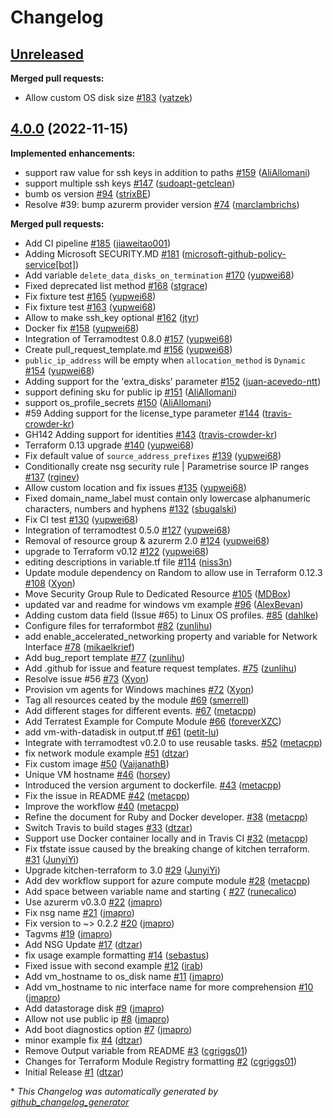 # Changelog

## [Unreleased](https://github.com/Azure/terraform-azurerm-compute/tree/HEAD)

**Merged pull requests:**

- Allow custom OS disk size [\#183](https://github.com/Azure/terraform-azurerm-compute/pull/183) ([yatzek](https://github.com/yatzek))

## [4.0.0](https://github.com/Azure/terraform-azurerm-compute/tree/4.0.0) (2022-11-15)

**Implemented enhancements:**

- support raw value for ssh keys in addition to paths [\#159](https://github.com/Azure/terraform-azurerm-compute/pull/159) ([AliAllomani](https://github.com/AliAllomani))
- support multiple ssh keys [\#147](https://github.com/Azure/terraform-azurerm-compute/pull/147) ([sudoapt-getclean](https://github.com/sudoapt-getclean))
- bumb os version [\#94](https://github.com/Azure/terraform-azurerm-compute/pull/94) ([strixBE](https://github.com/strixBE))
- Resolve \#39: bump azurerm provider version [\#74](https://github.com/Azure/terraform-azurerm-compute/pull/74) ([marclambrichs](https://github.com/marclambrichs))

**Merged pull requests:**

- Add CI pipeline [\#185](https://github.com/Azure/terraform-azurerm-compute/pull/185) ([jiaweitao001](https://github.com/jiaweitao001))
- Adding Microsoft SECURITY.MD [\#181](https://github.com/Azure/terraform-azurerm-compute/pull/181) ([microsoft-github-policy-service[bot]](https://github.com/apps/microsoft-github-policy-service))
- Add variable `delete_data_disks_on_termination` [\#170](https://github.com/Azure/terraform-azurerm-compute/pull/170) ([yupwei68](https://github.com/yupwei68))
- Fixed deprecated list method [\#168](https://github.com/Azure/terraform-azurerm-compute/pull/168) ([stgrace](https://github.com/stgrace))
- Fix fixture test [\#165](https://github.com/Azure/terraform-azurerm-compute/pull/165) ([yupwei68](https://github.com/yupwei68))
- Fix fixture test [\#163](https://github.com/Azure/terraform-azurerm-compute/pull/163) ([yupwei68](https://github.com/yupwei68))
- Allow to make ssh\_key optional [\#162](https://github.com/Azure/terraform-azurerm-compute/pull/162) ([jtyr](https://github.com/jtyr))
- Docker fix [\#158](https://github.com/Azure/terraform-azurerm-compute/pull/158) ([yupwei68](https://github.com/yupwei68))
- Integration of Terramodtest 0.8.0 [\#157](https://github.com/Azure/terraform-azurerm-compute/pull/157) ([yupwei68](https://github.com/yupwei68))
- Create pull\_request\_template.md [\#156](https://github.com/Azure/terraform-azurerm-compute/pull/156) ([yupwei68](https://github.com/yupwei68))
- `public_ip_address` will be empty when `allocation_method` is `Dynamic` [\#154](https://github.com/Azure/terraform-azurerm-compute/pull/154) ([yupwei68](https://github.com/yupwei68))
- Adding support for the 'extra\_disks' parameter [\#152](https://github.com/Azure/terraform-azurerm-compute/pull/152) ([juan-acevedo-ntt](https://github.com/juan-acevedo-ntt))
- support defining sku for public ip [\#151](https://github.com/Azure/terraform-azurerm-compute/pull/151) ([AliAllomani](https://github.com/AliAllomani))
- support os\_profile\_secrets [\#150](https://github.com/Azure/terraform-azurerm-compute/pull/150) ([AliAllomani](https://github.com/AliAllomani))
- \#59 Adding support for the license\_type parameter [\#144](https://github.com/Azure/terraform-azurerm-compute/pull/144) ([travis-crowder-kr](https://github.com/travis-crowder-kr))
- GH142 Adding support for identities [\#143](https://github.com/Azure/terraform-azurerm-compute/pull/143) ([travis-crowder-kr](https://github.com/travis-crowder-kr))
- Terraform 0.13 upgrade [\#140](https://github.com/Azure/terraform-azurerm-compute/pull/140) ([yupwei68](https://github.com/yupwei68))
- Fix default value of `source_address_prefixes` [\#139](https://github.com/Azure/terraform-azurerm-compute/pull/139) ([yupwei68](https://github.com/yupwei68))
- Conditionally create nsg security rule | Parametrise source IP ranges [\#137](https://github.com/Azure/terraform-azurerm-compute/pull/137) ([rginev](https://github.com/rginev))
- Allow custom location and fix issues [\#135](https://github.com/Azure/terraform-azurerm-compute/pull/135) ([yupwei68](https://github.com/yupwei68))
- Fixed domain\_name\_label must contain only lowercase alphanumeric characters, numbers and hyphens [\#132](https://github.com/Azure/terraform-azurerm-compute/pull/132) ([sbugalski](https://github.com/sbugalski))
- Fix CI test [\#130](https://github.com/Azure/terraform-azurerm-compute/pull/130) ([yupwei68](https://github.com/yupwei68))
- Integration of terramodtest 0.5.0 [\#127](https://github.com/Azure/terraform-azurerm-compute/pull/127) ([yupwei68](https://github.com/yupwei68))
- Removal of resource group & azurerm 2.0 [\#124](https://github.com/Azure/terraform-azurerm-compute/pull/124) ([yupwei68](https://github.com/yupwei68))
- upgrade to Terraform v0.12 [\#122](https://github.com/Azure/terraform-azurerm-compute/pull/122) ([yupwei68](https://github.com/yupwei68))
- editing descriptions in variable.tf file [\#114](https://github.com/Azure/terraform-azurerm-compute/pull/114) ([niss3n](https://github.com/niss3n))
- Update module dependency on Random to allow use in Terraform 0.12.3 [\#108](https://github.com/Azure/terraform-azurerm-compute/pull/108) ([Xyon](https://github.com/Xyon))
- Move Security Group Rule to Dedicated Resource [\#105](https://github.com/Azure/terraform-azurerm-compute/pull/105) ([MDBox](https://github.com/MDBox))
- updated var and readme for windows vm example [\#96](https://github.com/Azure/terraform-azurerm-compute/pull/96) ([AlexBevan](https://github.com/AlexBevan))
- Adding custom data field \(Issue \#65\) to Linux OS profiles. [\#85](https://github.com/Azure/terraform-azurerm-compute/pull/85) ([dahlke](https://github.com/dahlke))
- Configure files for terraformbot [\#82](https://github.com/Azure/terraform-azurerm-compute/pull/82) ([zunlihu](https://github.com/zunlihu))
- add enable\_accelerated\_networking property and variable for Network Interface [\#78](https://github.com/Azure/terraform-azurerm-compute/pull/78) ([mikaelkrief](https://github.com/mikaelkrief))
- Add bug\_report template [\#77](https://github.com/Azure/terraform-azurerm-compute/pull/77) ([zunlihu](https://github.com/zunlihu))
- Add .github for issue and feature request templates. [\#75](https://github.com/Azure/terraform-azurerm-compute/pull/75) ([zunlihu](https://github.com/zunlihu))
- Resolve issue \#56 [\#73](https://github.com/Azure/terraform-azurerm-compute/pull/73) ([Xyon](https://github.com/Xyon))
- Provision vm agents for Windows machines [\#72](https://github.com/Azure/terraform-azurerm-compute/pull/72) ([Xyon](https://github.com/Xyon))
- Tag all resources ceated by the module [\#69](https://github.com/Azure/terraform-azurerm-compute/pull/69) ([smerrell](https://github.com/smerrell))
- Add different stages for different events. [\#67](https://github.com/Azure/terraform-azurerm-compute/pull/67) ([metacpp](https://github.com/metacpp))
- Add Terratest Example for Compute Module [\#66](https://github.com/Azure/terraform-azurerm-compute/pull/66) ([foreverXZC](https://github.com/foreverXZC))
- add vm-with-datadisk in output.tf [\#61](https://github.com/Azure/terraform-azurerm-compute/pull/61) ([petit-lu](https://github.com/petit-lu))
- Integrate with terramodtest v0.2.0 to use reusable tasks. [\#52](https://github.com/Azure/terraform-azurerm-compute/pull/52) ([metacpp](https://github.com/metacpp))
- fix network module example [\#51](https://github.com/Azure/terraform-azurerm-compute/pull/51) ([dtzar](https://github.com/dtzar))
- Fix custom image [\#50](https://github.com/Azure/terraform-azurerm-compute/pull/50) ([VaijanathB](https://github.com/VaijanathB))
- Unique VM hostname  [\#46](https://github.com/Azure/terraform-azurerm-compute/pull/46) ([horsey](https://github.com/horsey))
- Introduced the version argument to dockerfile. [\#43](https://github.com/Azure/terraform-azurerm-compute/pull/43) ([metacpp](https://github.com/metacpp))
- Fix the issue in README [\#42](https://github.com/Azure/terraform-azurerm-compute/pull/42) ([metacpp](https://github.com/metacpp))
- Improve the workflow [\#40](https://github.com/Azure/terraform-azurerm-compute/pull/40) ([metacpp](https://github.com/metacpp))
- Refine the document for Ruby and Docker developer. [\#38](https://github.com/Azure/terraform-azurerm-compute/pull/38) ([metacpp](https://github.com/metacpp))
- Switch Travis to build stages [\#33](https://github.com/Azure/terraform-azurerm-compute/pull/33) ([dtzar](https://github.com/dtzar))
- Support use Docker container locally and in Travis CI [\#32](https://github.com/Azure/terraform-azurerm-compute/pull/32) ([metacpp](https://github.com/metacpp))
- Fix tfstate issue caused by the breaking change of kitchen terraform. [\#31](https://github.com/Azure/terraform-azurerm-compute/pull/31) ([JunyiYi](https://github.com/JunyiYi))
- Upgrade kitchen-terraform to 3.0 [\#29](https://github.com/Azure/terraform-azurerm-compute/pull/29) ([JunyiYi](https://github.com/JunyiYi))
- Add dev workflow support for azure compute module [\#28](https://github.com/Azure/terraform-azurerm-compute/pull/28) ([metacpp](https://github.com/metacpp))
- Add space between variable name and starting { [\#27](https://github.com/Azure/terraform-azurerm-compute/pull/27) ([runecalico](https://github.com/runecalico))
- Use azurerm v0.3.0 [\#22](https://github.com/Azure/terraform-azurerm-compute/pull/22) ([jmapro](https://github.com/jmapro))
- Fix nsg name [\#21](https://github.com/Azure/terraform-azurerm-compute/pull/21) ([jmapro](https://github.com/jmapro))
- Fix version to ~\> 0.2.2 [\#20](https://github.com/Azure/terraform-azurerm-compute/pull/20) ([jmapro](https://github.com/jmapro))
- Tagvms [\#19](https://github.com/Azure/terraform-azurerm-compute/pull/19) ([jmapro](https://github.com/jmapro))
- Add NSG Update [\#17](https://github.com/Azure/terraform-azurerm-compute/pull/17) ([dtzar](https://github.com/dtzar))
- fix usage example formatting [\#14](https://github.com/Azure/terraform-azurerm-compute/pull/14) ([sebastus](https://github.com/sebastus))
- Fixed issue with second example [\#12](https://github.com/Azure/terraform-azurerm-compute/pull/12) ([irab](https://github.com/irab))
- Add vm\_hostname to os\_disk name [\#11](https://github.com/Azure/terraform-azurerm-compute/pull/11) ([jmapro](https://github.com/jmapro))
- Add vm\_hostname to nic interface name for more comprehension [\#10](https://github.com/Azure/terraform-azurerm-compute/pull/10) ([jmapro](https://github.com/jmapro))
- Add datastorage disk [\#9](https://github.com/Azure/terraform-azurerm-compute/pull/9) ([jmapro](https://github.com/jmapro))
- Allow not use public ip [\#8](https://github.com/Azure/terraform-azurerm-compute/pull/8) ([jmapro](https://github.com/jmapro))
- Add boot diagnostics option [\#7](https://github.com/Azure/terraform-azurerm-compute/pull/7) ([jmapro](https://github.com/jmapro))
- minor example fix [\#4](https://github.com/Azure/terraform-azurerm-compute/pull/4) ([dtzar](https://github.com/dtzar))
- Remove Output variable from README [\#3](https://github.com/Azure/terraform-azurerm-compute/pull/3) ([cgriggs01](https://github.com/cgriggs01))
- Changes for Terraform Module Registry formatting [\#2](https://github.com/Azure/terraform-azurerm-compute/pull/2) ([cgriggs01](https://github.com/cgriggs01))
- Initial Release [\#1](https://github.com/Azure/terraform-azurerm-compute/pull/1) ([dtzar](https://github.com/dtzar))



\* *This Changelog was automatically generated by [github_changelog_generator](https://github.com/github-changelog-generator/github-changelog-generator)*
